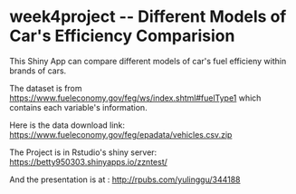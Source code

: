 # week4project -- Different Models of Car's Efficiency Comparision
This Shiny App can compare different models of car's fuel efficieny within brands of cars. 

The dataset is from https://www.fueleconomy.gov/feg/ws/index.shtml#fuelType1 which contains each variable's information.

Here is the data download link: https://www.fueleconomy.gov/feg/epadata/vehicles.csv.zip  

The Project is in Rstudio's shiny server: https://betty950303.shinyapps.io/zzntest/ 

And the presentation is at : http://rpubs.com/yulinggu/344188
